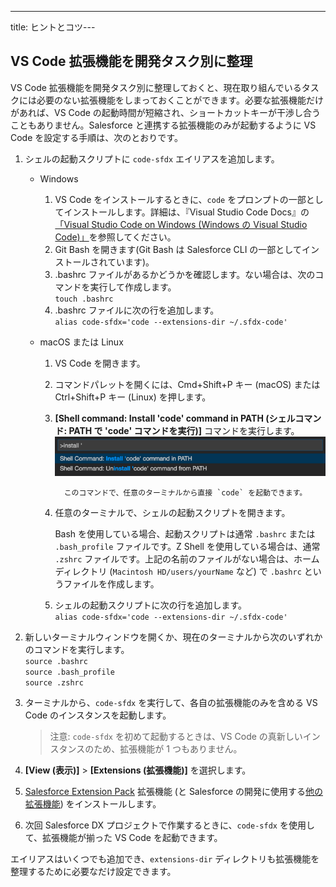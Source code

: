 ---
title: ヒントとコツ---

## VS Code 拡張機能を開発タスク別に整理

VS Code 拡張機能を開発タスク別に整理しておくと、現在取り組んでいるタスクには必要のない拡張機能をしまっておくことができます。必要な拡張機能だけがあれば、VS Code の起動時間が短縮され、ショートカットキーが干渉し合うこともありません。Salesforce と連携する拡張機能のみが起動するように VS Code を設定する手順は、次のとおりです。

1.  シェルの起動スクリプトに `code-sfdx` エイリアスを追加します。

    - Windows

      1. VS Code をインストールするときに、`code` をプロンプトの一部としてインストールします。詳細は、『Visual Studio Code Docs』の[「Visual Studio Code on Windows \(Windows の Visual Studio Code\)」](https://code.visualstudio.com/docs/setup/windows#_installation)を参照してください。
      1. Git Bash を開きます\(Git Bash は Salesforce CLI の一部としてインストールされています\)。
      1. .bashrc ファイルがあるかどうかを確認します。ない場合は、次のコマンドを実行して作成します。  
         `touch .bashrc`
      1. .bashrc ファイルに次の行を追加します。  
         `alias code-sfdx='code --extensions-dir ~/.sfdx-code'`

    - macOS または Linux

      1.  VS Code を開きます。
      1.  コマンドパレットを開くには、Cmd+Shift+P キー \(macOS\) または Ctrl+Shift+P キー \(Linux\) を押します。
      1.  **[Shell command: Install 'code' command in PATH \(シェルコマンド: PATH で 'code' コマンドを実行\)]** コマンドを実行します。
          ![コマンドパレットから [Shell command: Install 'code' command in PATH \(シェルコマンド: PATH で 'code' コマンドを実行\)] を選択](../../images/invoke_shell_command.png)

                このコマンドで、任意のターミナルから直接 `code` を起動できます。

      1.  任意のターミナルで、シェルの起動スクリプトを開きます。

          Bash を使用している場合、起動スクリプトは通常 `.bashrc` または `.bash_profile` ファイルです。Z Shell を使用している場合は、通常 `.zshrc` ファイルです。上記の名前のファイルがない場合は、ホームディレクトリ \(`Macintosh HD/users/yourName` など\) で `.bashrc` というファイルを作成します。

      1.  シェルの起動スクリプトに次の行を追加します。  
          `alias code-sfdx='code --extensions-dir ~/.sfdx-code'`

1.  新しいターミナルウィンドウを開くか、現在のターミナルから次のいずれかのコマンドを実行します。  
    `source .bashrc`  
    `source .bash_profile`  
    `source .zshrc`

1.  ターミナルから、`code-sfdx` を実行して、各自の拡張機能のみを含める VS Code のインスタンスを起動します。

    > 注意: `code-sfdx` を初めて起動するときは、VS Code の真新しいインスタンスのため、拡張機能が 1 つもありません。

1.  **[View \(表示\)]** > **[Extensions \(拡張機能\)]** を選択します。

1.  [Salesforce Extension Pack](https://marketplace.visualstudio.com/items?itemName=salesforce.salesforcedx-vscode) 拡張機能 \(と Salesforce の開発に使用する[他の拡張機能](recommended-extensions)\) をインストールします。

1.  次回 Salesforce DX プロジェクトで作業するときに、`code-sfdx` を使用して、拡張機能が揃った VS Code を起動できます。

エイリアスはいくつでも追加でき、`extensions-dir` ディレクトリも拡張機能を整理するために必要なだけ設定できます。
